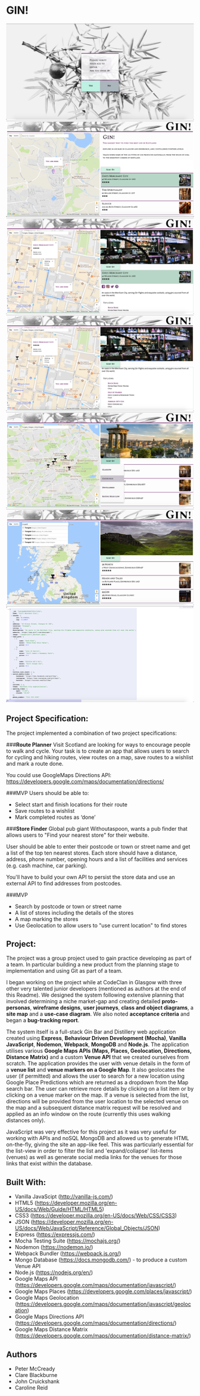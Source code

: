 # **GIN!**    

![Image](/screenshots/1_age_check.png)
![Image](/screenshots/2_geolocation.png)
![Image](/screenshots/3_directions.png)
![Image](/screenshots/4_top_gins.png)
![Image](/screenshots/7_edinburgh_filter.png)
![Image](/screenshots/9_places_predictive_search.png)
![Image](/screenshots/10_bar_API.png)


## Project Specification:

The project implemented a combination of two project specifications:

###**Route Planner**
Visit Scotland are looking for ways to encourage people to walk and cycle. Your task is to create an app that allows users to search for cycling and hiking routes, view routes on a map, save routes to a wishlist and mark a route done.

You could use GoogleMaps Directions API:
https://developers.google.com/maps/documentation/directions/

###MVP
Users should be able to:

* Select start and finish locations for their route
* Save routes to a wishlist
* Mark completed routes as ‘done’


###**Store Finder**
Global pub giant Withoutaspoon, wants a pub finder that allows users to "Find your nearest store" for their website.

User should be able to enter their postcode or town or street name and get a list of the top ten nearest stores. Each store should have a distance, address, phone number, opening hours and a list of facilities and services (e.g. cash machine, car parking).

You'll have to build your own API to persist the store data and use an external API to find addresses from postcodes.

###MVP
* Search by postcode or town or street name
* A list of stores including the details of the stores
* A map marking the stores
* Use Geolocation to allow users to "use current location" to find stores

## Project:    

The project was a group project used to gain practice developing as part of a team. In particular building a new product from the planning stage to implementation and using Git as part of a team.  

I began working on the project while at CodeClan in Glasgow with three other very talented junior developers (mentioned as authors at the end of this Readme). We designed the system following extensive planning that involved determining a niche market-gap and creating detailed **proto-personas**, **wireframe designs**, **user journeys**, **class and object diagrams**, a **site map** and a **use-case diagram**. We also noted **acceptance criteria** and began a **bug-tracking report**.

The system itself is a full-stack Gin Bar and Distillery web application created using **Express**, **Behaviour Driven Development (Mocha)**, **Vanilla JavaScript**, **Nodemon**, **Webpack**, **MongoDB** and **Node.js**. The application utilises various **Google Maps APIs (Maps, Places, Geolocation, Directions, Distance Matrix)** and a custom **Venue API** that we created ourselves from scratch. The application provides the user with venue details in the form of a **venue list** and **venue markers on a Google Map**. It also geolocates the user (if permitted) and allows the user to search for a new location using Google Place Predictions which are returned as a dropdown from the Map search bar. The user can retrieve more details by clicking on a list item or by clicking on a venue marker on the map. If a venue is selected from the list, directions will be provided from the user location to the selected venue on the map and a subsequent distance matrix request will be resolved and applied as an info window on the route (currently this uses walking distances only).

JavaScript was very effective for this project as it was very useful for working with APIs and noSQL MongoDB and allowed us to generate HTML on-the-fly, giving the site an app-like feel. This was particularly essential for the list-view in order to filter the list and 'expand/collapse' list-items (venues) as well as generate social media links for the venues for those links that exist within the database.

## Built With:  
* Vanilla JavaScipt (http://vanilla-js.com/)  
* HTML5 (https://developer.mozilla.org/en-US/docs/Web/Guide/HTML/HTML5)  
* CSS3 (https://developer.mozilla.org/en-US/docs/Web/CSS/CSS3)  
* JSON (https://developer.mozilla.org/en-US/docs/Web/JavaScript/Reference/Global_Objects/JSON)  
* Express (https://expressjs.com/)  
* Mocha Testing Suite (https://mochajs.org/)  
* Nodemon (https://nodemon.io/)  
* Webpack Bundler (https://webpack.js.org/)  
* Mongo Database (https://docs.mongodb.com/) - to produce a custom Venue API  
* Node.js (https://nodejs.org/en/)  
* Google Maps API (https://developers.google.com/maps/documentation/javascript/)  
* Google Maps Places (https://developers.google.com/places/javascript/)  
* Google Maps Geolocation (https://developers.google.com/maps/documentation/javascript/geolocation)  
* Google Maps Directions API (https://developers.google.com/maps/documentation/directions/)  
* Google Maps Distance Matrix (https://developers.google.com/maps/documentation/distance-matrix/)  


## Authors  
* Peter McCready  
* Clare Blackburne  
* John Cruickshank  
* Caroline Reid  
